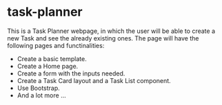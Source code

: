 # task-planner
This is a Task Planner webpage, in which the user will be able to create a new Task and see the already existing ones.
The page will have the following pages and functinalities:

- Create a basic template.
- Create a Home page.
- Create a form with the inputs needed.
- Create a Task Card layout and a Task List component.
- Use Bootstrap.
- And a lot more ...
